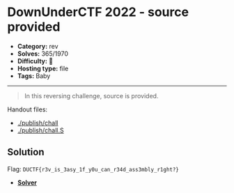 # DownUnderCTF 2022 - source provided

- **Category:** rev
- **Solves:** 365/1970
- **Difficulty:** 👶
- **Hosting type:** file
- **Tags:** Baby

---

> In this reversing challenge, source is provided.


Handout files:

- [./publish/chall](./publish/chall)
- [./publish/chall.S](./publish/chall.S)

## Solution

Flag: `DUCTF{r3v_is_3asy_1f_y0u_can_r34d_ass3mbly_r1ght?}`


- [**Solver**](./solve/solv.py)



